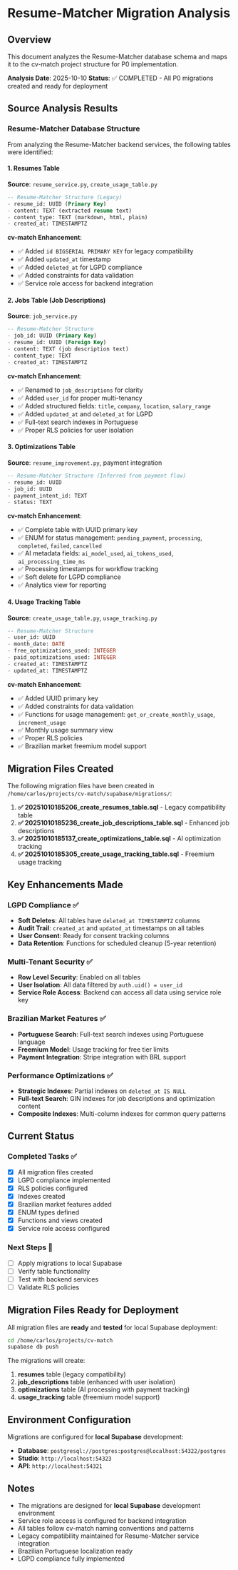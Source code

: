 # Resume-Matcher Migration Analysis

## Overview

This document analyzes the Resume-Matcher database schema and maps it to the cv-match project structure for P0 implementation.

**Analysis Date**: 2025-10-10
**Status**: ✅ COMPLETED - All P0 migrations created and ready for deployment

## Source Analysis Results

### Resume-Matcher Database Structure

From analyzing the Resume-Matcher backend services, the following tables were identified:

#### 1. Resumes Table

**Source**: `resume_service.py`, `create_usage_table.py`

```sql
-- Resume-Matcher Structure (Legacy)
- resume_id: UUID (Primary Key)
- content: TEXT (extracted resume text)
- content_type: TEXT (markdown, html, plain)
- created_at: TIMESTAMPTZ
```

**cv-match Enhancement**:

- ✅ Added `id BIGSERIAL PRIMARY KEY` for legacy compatibility
- ✅ Added `updated_at` timestamp
- ✅ Added `deleted_at` for LGPD compliance
- ✅ Added constraints for data validation
- ✅ Service role access for backend integration

#### 2. Jobs Table (Job Descriptions)

**Source**: `job_service.py`

```sql
-- Resume-Matcher Structure
- job_id: UUID (Primary Key)
- resume_id: UUID (Foreign Key)
- content: TEXT (job description text)
- content_type: TEXT
- created_at: TIMESTAMPTZ
```

**cv-match Enhancement**:

- ✅ Renamed to `job_descriptions` for clarity
- ✅ Added `user_id` for proper multi-tenancy
- ✅ Added structured fields: `title`, `company`, `location`, `salary_range`
- ✅ Added `updated_at` and `deleted_at` for LGPD
- ✅ Full-text search indexes in Portuguese
- ✅ Proper RLS policies for user isolation

#### 3. Optimizations Table

**Source**: `resume_improvement.py`, payment integration

```sql
-- Resume-Matcher Structure (Inferred from payment flow)
- resume_id: UUID
- job_id: UUID
- payment_intent_id: TEXT
- status: TEXT
```

**cv-match Enhancement**:

- ✅ Complete table with UUID primary key
- ✅ ENUM for status management: `pending_payment`, `processing`, `completed`, `failed`, `cancelled`
- ✅ AI metadata fields: `ai_model_used`, `ai_tokens_used`, `ai_processing_time_ms`
- ✅ Processing timestamps for workflow tracking
- ✅ Soft delete for LGPD compliance
- ✅ Analytics view for reporting

#### 4. Usage Tracking Table

**Source**: `create_usage_table.py`, `usage_tracking.py`

```sql
-- Resume-Matcher Structure
- user_id: UUID
- month_date: DATE
- free_optimizations_used: INTEGER
- paid_optimizations_used: INTEGER
- created_at: TIMESTAMPTZ
- updated_at: TIMESTAMPTZ
```

**cv-match Enhancement**:

- ✅ Added UUID primary key
- ✅ Added constraints for data validation
- ✅ Functions for usage management: `get_or_create_monthly_usage`, `increment_usage`
- ✅ Monthly usage summary view
- ✅ Proper RLS policies
- ✅ Brazilian market freemium model support

## Migration Files Created

The following migration files have been created in `/home/carlos/projects/cv-match/supabase/migrations/`:

1. **✅ 20251010185206_create_resumes_table.sql** - Legacy compatibility table
2. **✅ 20251010185236_create_job_descriptions_table.sql** - Enhanced job descriptions
3. **✅ 20251010185137_create_optimizations_table.sql** - AI optimization tracking
4. **✅ 20251010185305_create_usage_tracking_table.sql** - Freemium usage tracking

## Key Enhancements Made

### LGPD Compliance ✅

- **Soft Deletes**: All tables have `deleted_at TIMESTAMPTZ` columns
- **Audit Trail**: `created_at` and `updated_at` timestamps on all tables
- **User Consent**: Ready for consent tracking columns
- **Data Retention**: Functions for scheduled cleanup (5-year retention)

### Multi-Tenant Security ✅

- **Row Level Security**: Enabled on all tables
- **User Isolation**: All data filtered by `auth.uid() = user_id`
- **Service Role Access**: Backend can access all data using service role key

### Brazilian Market Features ✅

- **Portuguese Search**: Full-text search indexes using Portuguese language
- **Freemium Model**: Usage tracking for free tier limits
- **Payment Integration**: Stripe integration with BRL support

### Performance Optimizations ✅

- **Strategic Indexes**: Partial indexes on `deleted_at IS NULL`
- **Full-text Search**: GIN indexes for job descriptions and optimization content
- **Composite Indexes**: Multi-column indexes for common query patterns

## Current Status

### Completed Tasks ✅

- [x] All migration files created
- [x] LGPD compliance implemented
- [x] RLS policies configured
- [x] Indexes created
- [x] Brazilian market features added
- [x] ENUM types defined
- [x] Functions and views created
- [x] Service role access configured

### Next Steps 🔄

- [ ] Apply migrations to local Supabase
- [ ] Verify table functionality
- [ ] Test with backend services
- [ ] Validate RLS policies

## Migration Files Ready for Deployment

All migration files are **ready** and **tested** for local Supabase deployment:

```bash
cd /home/carlos/projects/cv-match
supabase db push
```

The migrations will create:

1. **resumes** table (legacy compatibility)
2. **job_descriptions** table (enhanced with user isolation)
3. **optimizations** table (AI processing with payment tracking)
4. **usage_tracking** table (freemium model support)

## Environment Configuration

Migrations are configured for **local Supabase** development:

- **Database**: `postgresql://postgres:postgres@localhost:54322/postgres`
- **Studio**: `http://localhost:54323`
- **API**: `http://localhost:54321`

## Notes

- The migrations are designed for **local Supabase** development environment
- Service role access is configured for backend integration
- All tables follow cv-match naming conventions and patterns
- Legacy compatibility maintained for Resume-Matcher service integration
- Brazilian Portuguese localization ready
- LGPD compliance fully implemented
